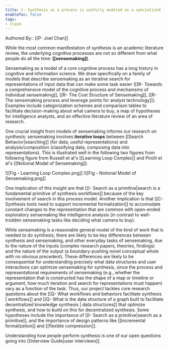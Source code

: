 ```yaml
---
title: C- Synthesis as a process is usefully modeled as a specialized form of sensemaking
enableToc: false
tags:
- claim
---
```

Authored By:: [[P- Joel Chan]]

While the most common manifestation of synthesis is an academic literature review, the underlying cognitive processes are not so different from what people do all the time: **[[sensemaking]]**. 

Sensemaking as a model of a core cognitive process has a long history in cognitive and information science. We draw specifically on a family of models that describe sensemaking as an iterative search for representations of input data that can make some task easier ([[R- Towards a comprehensive model of the cognitive process and mechanisms of individual sensemaking]], [[R- The Cost Structure of Sensemaking]], [[R- The sensemaking process and leverage points for analyst technology]]). Examples include categorization schemes and comparison tables to facilitate decision-making about what camera to buy, a map of hypotheses for intelligence analysts, and an effective literature review of an area of research.

One crucial insight from models of sensemaking informs our research on synthesis: sensemaking involves **iterative loops** between [[Search Behavior|searching]] (for data, useful representations) and analysis/composition (classifying data, composing data into representations). This is illustrated well in the following two figures from  following figure from Russell et al's [[Learning Loop Complex]] and Pirolli et al's [[Notional Model of Sensemaking]]:

![[Fig - Learning Loop Complex.png]]
![[Fig - Notional Model of Sensemaking.png]]

One implication of this insight are that [[I- Search as a primitive|search is a fundamental primitive of synthesis workflows]] because of the key involvement of search in this process model. Another implication is that [[C- Synthesis tools need to support incremental formalization]] to accomodate constant changes to the representation that are common with open-ended exploratory sensemaking like intelligence analysis (in contrast to well-trodden sensemaking tasks like deciding what camera to buy).

While sensemaking is a reasonable general model of the kind of work that is needed to do synthesis, there are likely to be key differences between synthesis and sensemaking, and other everyday tasks of sensemaking, due to the nature of the inputs (complex research papers, theories, findings) and the nature of the output (a boundary-pushing novel conceptual whole with no obvious precedent). These differences are likely to be consequential for understanding precisely what data structures and user interactions can optimize sensemaking for synthesis, since the process and representational requirements of sensemaking (e.g., whether the representation that is constructed has the shape of a map or timeline or argument, how much iteration and search for representations must happen) vary as a function of the task. Thus, our project tackles core research questions about the [[Q- What workflows and behaviors facilitate synthesis | workflows]] and [[Q- What is the data structure of a graph built to facilitate decentralized knowledge synthesis | data structures]] that optimize synthesis, and how to build on this for decentralized synthesis. Some hypotheses include the importance of [[I- Search as a primitive|search as a primitive]], and the importance of design patterns like [[incremental formalization]] and [[flexible compression]].

Understanding how people perform synthesis is one of our open questions going into [[Interview Guide|user interviews]]. 
